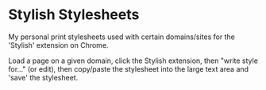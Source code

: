 # Stylish Stylesheets

My personal print stylesheets used with certain domains/sites for the 'Stylish'
extension on Chrome.

Load a page on a given domain, click the Stylish extension, then "write style
for..." (or edit), then copy/paste the stylesheet into the large text area and
'save' the stylesheet.

